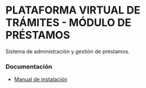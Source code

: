 # PLATAFORMA VIRTUAL DE TRÁMITES - MÓDULO DE PRÉSTAMOS

Sistema de administración y gestión de préstamos.

### Documentación

* [Manual de instalación](./INSTALL.md)
